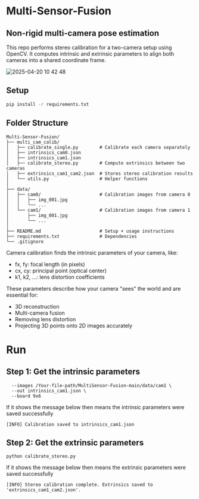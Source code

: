 # Multi-Sensor-Fusion
## Non-rigid multi-camera pose estimation

This repo performs stereo calibration for a two-camera setup using OpenCV. It computes intrinsic and extrinsic parameters to align both cameras into a shared coordinate frame.

![2025-04-20 10 42 48](https://github.com/user-attachments/assets/c46f2234-b7b9-40a4-916c-1feef68c3a92)



## Setup

```bash
pip install -r requirements.txt
```
## Folder Structure
```
Multi-Sensor-Fusion/
├── multi_cam_calib/
│   ├── calibrate_single.py        # Calibrate each camera separately
│   ├── intrinsics_cam0.json
│   ├── intrinsics_cam1.json
│   ├── calibrate_stereo.py        # Compute extrinsics between two cameras
│   ├── extrinsics_cam1_cam2.json  # Stores stereo calibration results
│   └── utils.py                   # Helper functions
│
├── data/
│   ├── cam0/                      # Calibration images from camera 0
│   │   ├── img_001.jpg
│   │   └── ...
│   └── cam1/                      # Calibration images from camera 1
│       ├── img_001.jpg
│       └── ...
│
├── README.md                      # Setup + usage instructions
├── requirements.txt               # Dependencies
└── .gitignore
```

Camera calibration finds the intrinsic parameters of your camera, like:
- fx, fy: focal length (in pixels)
- cx, cy: principal point (optical center)
- k1, k2, ...: lens distortion coefficients

These parameters describe how your camera "sees" the world and are essential for:
- 3D reconstruction
- Multi-camera fusion
- Removing lens distortion
- Projecting 3D points onto 2D images accurately

# Run 
## Step 1: Get the intrinsic parameters
```
  --images /Your-file-path/MultiSensor-Fusion-main/data/cam1 \
  --out intrinsics_cam1.json \
  --board 9x6
```
If it shows the message below then means the intrinsic parameters were saved successfully
```
[INFO] Calibration saved to intrinsics_cam1.json
```
## Step 2: Get the extrinsic parameters
```
python calibrate_stereo.py
```
If it shows the message below then means the extrinsic parameters were saved successfully
```
[INFO] Stereo calibration complete. Extrinsics saved to 'extrinsics_cam1_cam2.json'.
```
